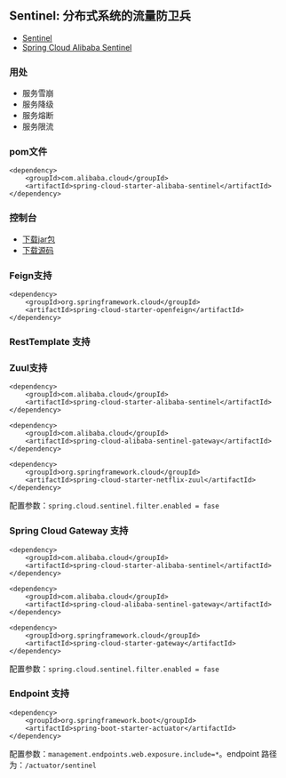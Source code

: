 ## Sentinel: 分布式系统的流量防卫兵
* [Sentinel](https://github.com/alibaba/Sentinel/wiki/%E4%BB%8B%E7%BB%8D)
* [Spring Cloud Alibaba Sentinel](https://github.com/alibaba/spring-cloud-alibaba/wiki/Sentinel)


### 用处
* 服务雪崩
* 服务降级
* 服务熔断
* 服务限流


### pom文件
```
<dependency>
    <groupId>com.alibaba.cloud</groupId>
    <artifactId>spring-cloud-starter-alibaba-sentinel</artifactId>
</dependency>
```


### 控制台
* [下载jar包](https://github.com/alibaba/Sentinel/releases)
* [下载源码](https://github.com/alibaba/Sentinel/tree/master/sentinel-dashboard)



### Feign支持
```
<dependency>
    <groupId>org.springframework.cloud</groupId>
    <artifactId>spring-cloud-starter-openfeign</artifactId>
</dependency>
```


### RestTemplate 支持


### Zuul支持
```
<dependency>
    <groupId>com.alibaba.cloud</groupId>
    <artifactId>spring-cloud-starter-alibaba-sentinel</artifactId>
</dependency>

<dependency>
    <groupId>com.alibaba.cloud</groupId>
    <artifactId>spring-cloud-alibaba-sentinel-gateway</artifactId>
</dependency>

<dependency>
    <groupId>org.springframework.cloud</groupId>
    <artifactId>spring-cloud-starter-netflix-zuul</artifactId>
</dependency>
```
配置参数：`spring.cloud.sentinel.filter.enabled = fase`


### Spring Cloud Gateway 支持
```
<dependency>
    <groupId>com.alibaba.cloud</groupId>
    <artifactId>spring-cloud-starter-alibaba-sentinel</artifactId>
</dependency>

<dependency>
    <groupId>com.alibaba.cloud</groupId>
    <artifactId>spring-cloud-alibaba-sentinel-gateway</artifactId>
</dependency>

<dependency>
    <groupId>org.springframework.cloud</groupId>
    <artifactId>spring-cloud-starter-gateway</artifactId>
</dependency>
```
配置参数：`spring.cloud.sentinel.filter.enabled = fase`


### Endpoint 支持
```
<dependency>
    <groupId>org.springframework.boot</groupId>
    <artifactId>spring-boot-starter-actuator</artifactId>
</dependency>
```
配置参数：`management.endpoints.web.exposure.include=*`。endpoint 路径为：`/actuator/sentinel`
